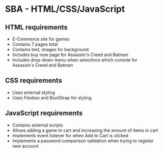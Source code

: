 # SBA - HTML/CSS/JavaScript

## HTML requirements
- E-Commerce site for games
- Contains 7 pages total
- Contains text, images for background
- Includes buy now page for Assassin's Creed and Batman
- Includes drop-down menu when selectince which console for Assassin's Creed and Batman

## CSS requirements
- Uses external styling
- Uses Flexbox and BootStrap for styling


## JavaScript requirements
- Contains external scripts
- Allows adding a game to cart and increasing the amount of items in cart
- Implements event listener for when Add to Cart is clicked
- Implements a password comparison validation when trying to register new account
